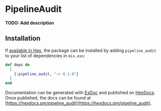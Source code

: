 # PipelineAudit

**TODO: Add description**

## Installation

If [available in Hex](https://hex.pm/docs/publish), the package can be installed
by adding `pipeline_audit` to your list of dependencies in `mix.exs`:

```elixir
def deps do
  [
    {:pipeline_audit, "~> 0.1.0"}
  ]
end
```

Documentation can be generated with [ExDoc](https://github.com/elixir-lang/ex_doc)
and published on [HexDocs](https://hexdocs.pm). Once published, the docs can
be found at [https://hexdocs.pm/pipeline_audit](https://hexdocs.pm/pipeline_audit).

